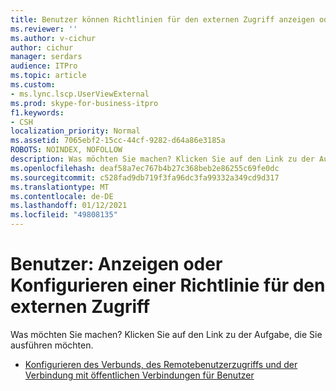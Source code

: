 ```yaml
---
title: Benutzer können Richtlinien für den externen Zugriff anzeigen oder konfigurieren
ms.reviewer: ''
ms.author: v-cichur
author: cichur
manager: serdars
audience: ITPro
ms.topic: article
ms.custom:
- ms.lync.lscp.UserViewExternal
ms.prod: skype-for-business-itpro
f1.keywords:
- CSH
localization_priority: Normal
ms.assetid: 7065ebf2-15cc-44cf-9282-d64a86e3185a
ROBOTS: NOINDEX, NOFOLLOW
description: Was möchten Sie machen? Klicken Sie auf den Link zu der Aufgabe, die Sie ausführen möchten.
ms.openlocfilehash: deaf58a7ec767b4b27c368beb2e86255c69fe0dc
ms.sourcegitcommit: c528fad9db719f3fa96dc3fa99332a349cd9d317
ms.translationtype: MT
ms.contentlocale: de-DE
ms.lasthandoff: 01/12/2021
ms.locfileid: "49808135"
---
```

# <a name="users-view-or-configure-external-access-policy"></a>Benutzer: Anzeigen oder Konfigurieren einer Richtlinie für den externen Zugriff

Was möchten Sie machen? Klicken Sie auf den Link zu der Aufgabe, die Sie ausführen möchten.

- [Konfigurieren des Verbunds, des Remotebenutzerzugriffs und der Verbindung mit öffentlichen Verbindungen für Benutzer](https://technet.microsoft.com/library/736fcaad-9f95-4896-b767-e199d86a00a4.aspx)



